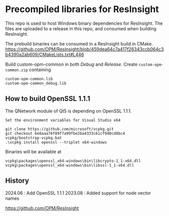 # Precompiled libraries for ResInsight

This repo is used to host Windows binary dependencies for ResInsight. The files are uploaded to a release in this repo, and consumed when building ResInsight.

The prebuild binaries can be consumed in a ResInsight build in CMake.
https://github.com/OPM/ResInsight/blob/459dea64c7a417f26343ccb064c3b4390a2ab609/CMakeLists.txt#L446

Build custom-opm-common in both _Debug_ and _Release_. Create `custom-opm-common.zip` containing
    
    custom-opm-common.lib
    custom-opm-common_debug.lib


## How to build OpenSSL 1.1.1
The QNetwork module of Qt5 is depending on OpenSSL 1.1.1. 

    Set the environment variables for Visual Studio x64
    
    git clone https://github.com/microsoft/vcpkg.git
    git checkout 6e8aaa76f89f7a99fbe2ba4333c61cf940cd8bc4
    vcpkg/bootstrap-vcpkg.bat
    .\vcpkg install openssl --triplet x64-windows

Binaries will be available at
    
    vcpkg\packages\openssl_x64-windows\bin\libcrypto-1_1-x64.dll 
    vcpkg\packages\openssl_x64-windows\bin\libssl-1_1-x64.dll 

## History
2024.06 : Add OpenSSL 1.1.1
2023.08 : Added support for node vector names

https://github.com/OPM/ResInsight
